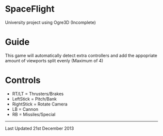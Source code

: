# SpaceFlight
University project using Ogre3D (Incomplete)


# Guide
This game will automatically detect extra controllers and add the appopriate amount of viewports split evenly (Maximum of 4)

Controls
================
- RT/LT = Thrusters/Brakes
- LeftStick = Pitch/Bank
- RightStick = Rotate Camera
- LB = Cannon
- RB = Missiles/Special










-------------------------------
Last Updated 21st December 2013
